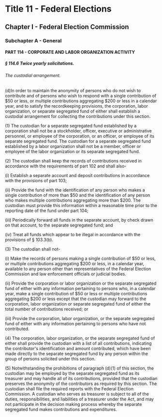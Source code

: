 
# Title 11 - Federal Elections
## Chapter I - Federal Election Commission
### Subchapter A - General
#### PART 114 - CORPORATE AND LABOR ORGANIZATION ACTIVITY
##### § 114.6 Twice yearly solicitations.
###### The custodial arrangement.

(d)In order to maintain the anonymity of persons who do not wish to contribute and of persons who wish to respond with a single contribution of $50 or less, or multiple contributions aggregating $200 or less in a calendar year, and to satisfy the recordkeeping provisions, the corporation, labor organization, or separate segregated fund of either shall establish a custodial arrangement for collecting the contributions under this section.

(1) The custodian for a separate segregated fund established by a corporation shall not be a stockholder, officer, executive or administrative personnel, or employee of the corporation, or an officer, or employee of its separate segregated fund. The custodian for a separate segregated fund established by a labor organization shall not be a member, officer or employee of the labor organization or its separate segregated fund.

(2) The custodian shall keep the records of contributions received in accordance with the requirements of part 102 and shall also-

(i) Establish a separate account and deposit contributions in accordance with the provisions of part 103;

(ii) Provide the fund with the identification of any person who makes a single contribution of more than $50 and the identification of any person who makes multiple contributions aggregating more than $200. The custodian must provide this information within a reasonable time prior to the reporting date of the fund under part 104;

(iii) Periodically forward all funds in the separate account, by check drawn on that account, to the separate segregated fund; and

(iv) Treat all funds which appear to be illegal in accordance with the provisions of § 103.3(b).

(3) The custodian shall not-

(i) Make the records of persons making a single contribution of $50 or less, or multiple contributions aggregating $200 or less, in a calendar year, available to any person other than representatives of the Federal Election Commission and law enforcement officials or judicial bodies.

(ii) Provide the corporation or labor organization or the separate segregated fund of either with any information pertaining to persons who, in a calendar year, make a single contribution of $50 or less or multiple contributions aggregating $200 or less except that the custodian may forward to the corporation, labor organization or separate segregated fund of either the total number of contributions received; or

(iii) Provide the corporation, labor organization, or the separate segregated fund of either with any information pertaining to persons who have not contributed.

(4) The corporation, labor organization, or the separate segregated fund of either shall provide the custodian with a list of all contributions, indicating the contributor's identification and amount contributed, which have been made directly to the separate segregated fund by any person within the group of persons solicited under this section.

(5) Notwithstanding the prohibitions of paragraph (d)(1) of this section, the custodian may be employed by the separate segregated fund as its treasurer and may handle all of its contributions, provided that the custodian preserves the anonymity of the contributors as required by this section. The custodian shall file the required reports with the Federal Election Commission. A custodian who serves as treasurer is subject to all of the duties, responsibilities, and liabilities of a treasurer under the Act, and may not participate in the decision making process whereby the separate segregated fund makes contributions and expenditures.
